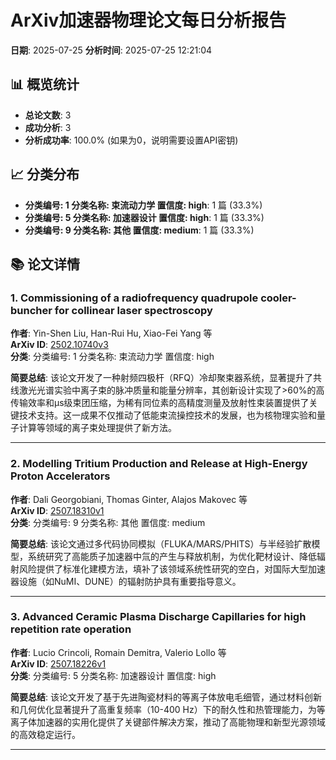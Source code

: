 # ArXiv加速器物理论文每日分析报告

**日期**: 2025-07-25
**分析时间**: 2025-07-25 12:21:04

## 📊 概览统计

- **总论文数**: 3
- **成功分析**: 3
- **分析成功率**: 100.0% (如果为0，说明需要设置API密钥)

## 📈 分类分布

- **分类编号: 1
分类名称: 束流动力学
置信度: high**: 1 篇 (33.3%)
- **分类编号: 5
分类名称: 加速器设计
置信度: high**: 1 篇 (33.3%)
- **分类编号: 9
分类名称: 其他
置信度: medium**: 1 篇 (33.3%)

## 📚 论文详情

### 1. Commissioning of a radiofrequency quadrupole cooler-buncher for   collinear laser spectroscopy

**作者**: Yin-Shen Liu, Han-Rui Hu, Xiao-Fei Yang 等  
**ArXiv ID**: [2502.10740v3](https://arxiv.org/abs/2502.10740v3)  
**分类**: 分类编号: 1
分类名称: 束流动力学
置信度: high  

**简要总结**: 该论文开发了一种射频四极杆（RFQ）冷却聚束器系统，显著提升了共线激光光谱实验中离子束的脉冲质量和能量分辨率，其创新设计实现了>60%的高传输效率和μs级束团压缩，为稀有同位素的高精度测量及放射性束装置提供了关键技术支持。这一成果不仅推动了低能束流操控技术的发展，也为核物理实验和量子计算等领域的离子束处理提供了新方法。

---

### 2. Modelling Tritium Production and Release at High-Energy Proton   Accelerators

**作者**: Dali Georgobiani, Thomas Ginter, Alajos Makovec 等  
**ArXiv ID**: [2507.18310v1](https://arxiv.org/abs/2507.18310v1)  
**分类**: 分类编号: 9
分类名称: 其他
置信度: medium  

**简要总结**: 该论文通过多代码协同模拟（FLUKA/MARS/PHITS）与半经验扩散模型，系统研究了高能质子加速器中氚的产生与释放机制，为优化靶材设计、降低辐射风险提供了标准化建模方法，填补了该领域系统性研究的空白，对国际大型加速器设施（如NuMI、DUNE）的辐射防护具有重要指导意义。

---

### 3. Advanced Ceramic Plasma Discharge Capillaries for high repetition rate   operation

**作者**: Lucio Crincoli, Romain Demitra, Valerio Lollo 等  
**ArXiv ID**: [2507.18226v1](https://arxiv.org/abs/2507.18226v1)  
**分类**: 分类编号: 5
分类名称: 加速器设计
置信度: high  

**简要总结**: 该论文开发了基于先进陶瓷材料的等离子体放电毛细管，通过材料创新和几何优化显著提升了高重复频率（10-400 Hz）下的耐久性和热管理能力，为等离子体加速器的实用化提供了关键部件解决方案，推动了高能物理和新型光源领域的高效稳定运行。

---

